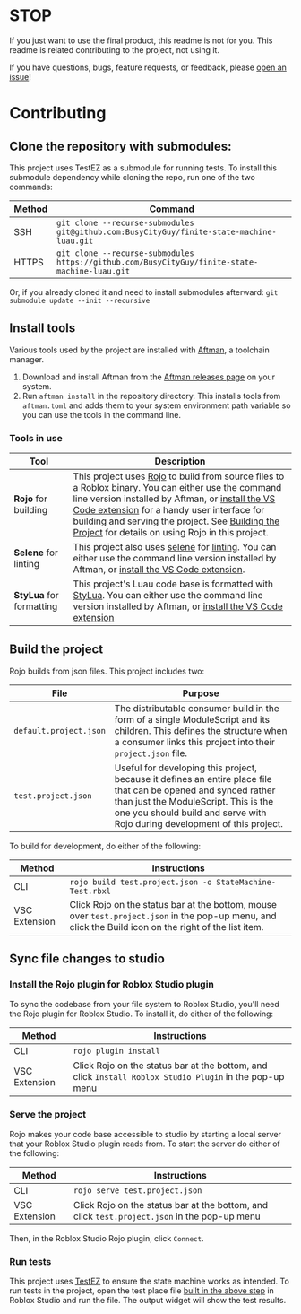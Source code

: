 # STOP

If you just want to use the final product, this readme is not for you. This readme is related contributing to the project, not using it.

If you have questions, bugs, feature requests, or feedback, please [open an issue](https://github.com/BusyCityGuy/finite-state-machine-luau/issues)!

# Contributing

## Clone the repository with submodules:

This project uses TestEZ as a submodule for running tests. To install this submodule dependency while cloning the repo, run one of the two commands:

| Method | Command                                                                                       |
| ------ | --------------------------------------------------------------------------------------------- |
| SSH    | `git clone --recurse-submodules git@github.com:BusyCityGuy/finite-state-machine-luau.git`     |
| HTTPS  | `git clone --recurse-submodules https://github.com/BusyCityGuy/finite-state-machine-luau.git` |

Or, if you already cloned it and need to install submodules afterward:
`git submodule update --init --recursive`

## Install tools

Various tools used by the project are installed with [Aftman](https://github.com/LPGhatguy/aftman), a toolchain manager.

1. Download and install Aftman from the [Aftman releases page](https://github.com/LPGhatguy/aftman/releases/latest) on your system.
1. Run `aftman install` in the repository directory. This installs tools from `aftman.toml` and adds them to your system environment path variable so you can use the tools in the command line.

### Tools in use

| Tool                      | Description                                                                                                                                                                                                                                                                                                                                                                                                                                                                                                                                                                             |
| ------------------------- | --------------------------------------------------------------------------------------------------------------------------------------------------------------------------------------------------------------------------------------------------------------------------------------------------------------------------------------------------------------------------------------------------------------------------------------------------------------------------------------------------------------------------------------------------------------------------------------- |
| **Rojo** for building     | This project uses [Rojo](<[https://rojo.space/](https://rojo.space/)>) to build from source files to a Roblox binary. You can either use the command line version installed by Aftman, or [install the VS Code extension](<[https://marketplace.visualstudio.com/items?itemName=evaera.vscode-rojo](https://marketplace.visualstudio.com/items?itemName=evaera.vscode-rojo)>) for a handy user interface for building and serving the project. See [Building the Project](#build-the-project) for details on using Rojo in this project.                                                |
| **Selene** for linting    | This project also uses [selene](<[https://kampfkarren.github.io/selene/roblox.html](https://kampfkarren.github.io/selene/roblox.html)>) for [linting](<[https://owasp.org/www-project-devsecops-guideline/latest/01b-Linting-Code](https://owasp.org/www-project-devsecops-guideline/latest/01b-Linting-Code)>). You can either use the command line version installed by Aftman, or [install the VS Code extension](<[https://marketplace.visualstudio.com/items?itemName=Kampfkarren.selene-vscode](https://marketplace.visualstudio.com/items?itemName=Kampfkarren.selene-vscode)>). |
| **StyLua** for formatting | This project's Luau code base is formatted with [StyLua](<[https://github.com/JohnnyMorganz/StyLua](https://github.com/JohnnyMorganz/StyLua)>). You can either use the command line version installed by Aftman, or [install the VS Code extension](<[https://marketplace.visualstudio.com/items?itemName=JohnnyMorganz.stylua](https://marketplace.visualstudio.com/items?itemName=JohnnyMorganz.stylua)>)                                                                                                                                                                             |

## Build the project

Rojo builds from json files. This project includes two:

| File                   | Purpose                                                                                                                                                                                                                               |
| ---------------------- | ------------------------------------------------------------------------------------------------------------------------------------------------------------------------------------------------------------------------------------- |
| `default.project.json` | The distributable consumer build in the form of a single ModuleScript and its children. This defines the structure when a consumer links this project into their `project.json` file.                                                 |
| `test.project.json`    | Useful for developing this project, because it defines an entire place file that can be opened and synced rather than just the ModuleScript. This is the one you should build and serve with Rojo during development of this project. |

To build for development, do either of the following:

| Method        | Instructions                                                                                                                                           |
| ------------- | ------------------------------------------------------------------------------------------------------------------------------------------------------ |
| CLI           | `rojo build test.project.json -o StateMachine-Test.rbxl`                                                                                               |
| VSC Extension | Click Rojo on the status bar at the bottom, mouse over `test.project.json` in the pop-up menu, and click the Build icon on the right of the list item. |

## Sync file changes to studio

### Install the Rojo plugin for Roblox Studio plugin

To sync the codebase from your file system to Roblox Studio, you'll need the Rojo plugin for Roblox Studio. To install it, do either of the following:

| Method        | Instructions                                                                                            |
| ------------- | ------------------------------------------------------------------------------------------------------- |
| CLI           | `rojo plugin install`                                                                                   |
| VSC Extension | Click Rojo on the status bar at the bottom, and click `Install Roblox Studio Plugin` in the pop-up menu |

### Serve the project

Rojo makes your code base accessible to studio by starting a local server that your Roblox Studio plugin reads from. To start the server do either of the following:

| Method        | Instructions                                                                                 |
| ------------- | -------------------------------------------------------------------------------------------- |
| CLI           | `rojo serve test.project.json`                                                               |
| VSC Extension | Click Rojo on the status bar at the bottom, and click `test.project.json` in the pop-up menu |

Then, in the Roblox Studio Rojo plugin, click `Connect`.

### Run tests

This project uses [TestEZ](https://roblox.github.io/testez/) to ensure the state machine works as intended. To run tests in the project, open the test place file [built in the above step](#build-the-project) in Roblox Studio and run the file. The output widget will show the test results.
